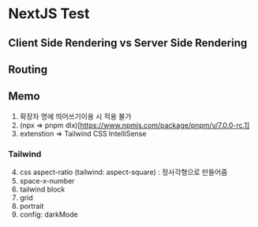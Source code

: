 # NextJS Test

## Client Side Rendering vs Server Side Rendering

## Routing

## Memo

1. 확장자 명에 띄어쓰기이용 시 적용 불가
2. (npx => pnpm dlx)[https://www.npmjs.com/package/pnpm/v/7.0.0-rc.1]
3. extenstion => Tailwind CSS IntelliSense

### Tailwind

4. css aspect-ratio (tailwind: aspect-square) : 정사각형으로 만들어줌
5. space-x-number
6. tailwind block
7. grid
8. portrait
9. config: darkMode